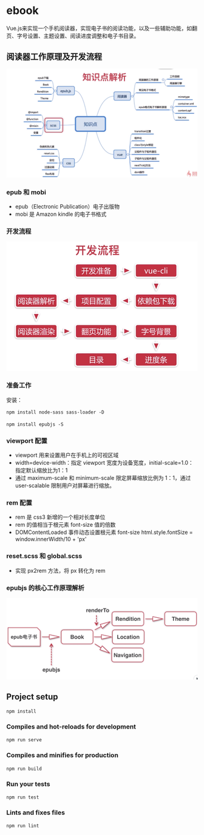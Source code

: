# ebook
Vue.js来实现一个手机阅读器，实现电子书的阅读功能，以及一些辅助功能，如翻页、字号设置、主题设置、阅读进度调整和电子书目录。

## 阅读器工作原理及开发流程
![](./images/ebook_knowledge_point.PNG)

### epub 和 mobi
- epub（Electronic Publication）电子出版物
- mobi 是 Amazon kindle 的电子书格式

### 开发流程
![](./images/development_process.PNG)

### 准备工作
安装：
```
npm install node-sass sass-loader -D

npm install epubjs -S
```

### viewport 配置
- viewport 用来设置用户在手机上的可视区域
- width=device-width：指定 viewport 宽度为设备宽度，initial-scale=1.0：指定默认缩放比为1：1
- 通过 maximum-scale 和 minimum-scale 限定屏幕缩放比例为 1：1，通过 user-scalable 限制用户对屏幕进行缩放。

### rem 配置
- rem 是 css3 新增的一个相对长度单位
- rem 的值相当于根元素 font-size 值的倍数
- DOMContentLoaded 事件动态设置根元素 font-size
html.style.fontSize = window.innerWidth/10 + 'px'

### reset.scss 和 global.scss
- 实现 px2rem 方法，将 px 转化为 rem

### epubjs 的核心工作原理解析
![](./images/epubjs.PNG)

## Project setup
```
npm install
```

### Compiles and hot-reloads for development
```
npm run serve
```

### Compiles and minifies for production
```
npm run build
```

### Run your tests
```
npm run test
```

### Lints and fixes files
```
npm run lint
```
